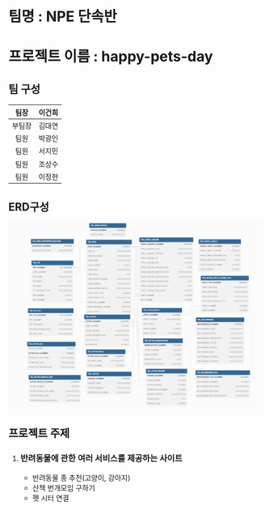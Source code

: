 # 팀명 : NPE 단속반
# 프로젝트 이름 : happy-pets-day
## 팀 구성
|팀장|이건희|           
|:--:|:--:|
|부팀장|김대연|
|팀원|박광인|
|팀원|서지민|
|팀원|조상수|
|팀원|이정현|

## ERD구성
[![NPE단속반 erd구성](./src/main/resources/static/img/Spring_Erd.png)](https://dbdiagram.io/d/647f4f07722eb774947ee12c)

## 프로젝트 주제 

1. ###  반려동물에 관한 여러 서비스를 제공하는 사이트
   - 반려동물 종 추천(고양이, 강아지)
   - 산책 번개모임 구하기
   - 펫 시터 연결